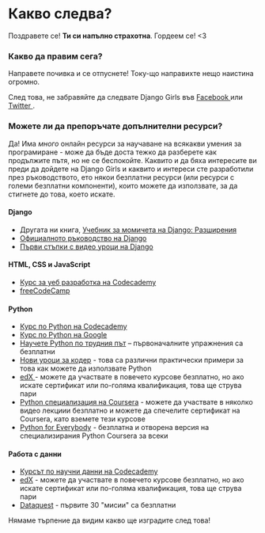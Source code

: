 # Какво следва?

Поздравете се! **Ти си напълно страхотна**. Гордеем се! <3

### Какво да правим сега?

Направете почивка и се отпуснете! Току-що направихте нещо наистина огромно.

След това, не забравяйте да следвате Django Girls във [ Facebook ](http://facebook.com/djangogirls) или [ Twitter ](https://twitter.com/djangogirls).

### Можете ли да препоръчате допълнителни ресурси?

Да! Има *много* онлайн ресурси за научаване на всякакви умения за програмиране - може да бъде доста тежко да разберете как продължите пътя, но не се беспокойте. Каквито и да бяха интересите ви преди да дойдете на Django Girls и каквито и интереси сте разработили през ръководството, ето някои безплатни ресурси (или ресурси с големи безплатни компоненти), които можете да използвате, за да стигнете до това, което искате.

#### Django

- Другата ни книга, [Учебник за момичета на Django: Разширения](https://tutorial-extensions.djangogirls.org/)
- [Официалното ръководство на Django](https://docs.djangoproject.com/en/2.2/intro/tutorial01/)
- [Първи стъпки с видео уроци на Django](http://www.gettingstartedwithdjango.com/)

#### HTML, CSS и JavaScript

- [Курс за уеб разработка на Codecademy](https://www.codecademy.com/learn/paths/web-development)
- [freeCodeCamp](https://www.freecodecamp.org/)

#### Python

- [Курс по Python на Codecademy](https://www.codecademy.com/learn/learn-python)
- [Курс по Python на Google](https://developers.google.com/edu/python/)
- [Научете Python по трудния път](http://learnpythonthehardway.org/book/) – първоначалните упражнения са безплатни
- [Нови уроци за кодер](http://newcoder.io/tutorials/) - това са различни практически примери за това как можете да използвате Python
- [ edX ](https://www.edx.org/course?search_query=python) - можете да участвате в повечето курсове безплатно, но ако искате сертификат или по-голяма квалификация, това ще струва пари
- [Python специализация на Coursera](https://www.coursera.org/specializations/python) - можете да участвате в няколко видео лекциии безплатно и можете да спечелите сертификат на Coursera, като вземете тези курсове
- [Python for Everybody](https://www.py4e.com/) - безплатна и отворена версия на специализирания Python Coursera за всеки

#### Работа с данни

- [Курсът по научни данни на Codecademy](https://www.codecademy.com/learn/paths/data-science)
- [edX](https://www.edx.org/course/?search_query=python&subject=Data%20Analysis%20%26%20Statistics) - можете да участвате в повечето курсове безплатно, но ако искате сертификат или по-голяма квалификация, това ще струва пари
- [Dataquest](https://www.dataquest.io/) - първите 30 "мисии" са безплатни

Нямаме търпение да видим какво ще изградите след това!